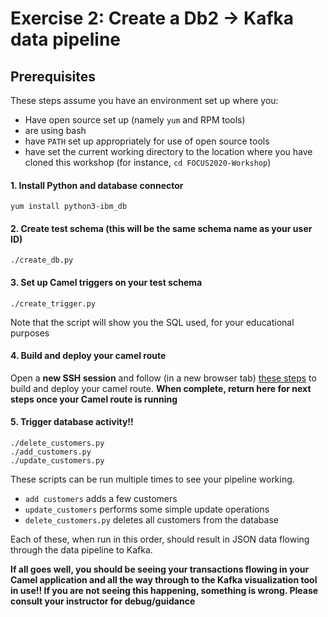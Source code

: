 # Exercise 2: Create a Db2 -> Kafka data pipeline



## Prerequisites
These steps assume you have an environment set up where you:
- Have open source set up (namely `yum` and RPM tools)
- are using bash
- have `PATH` set up appropriately for use of open source tools
- have set the current working directory to the location where you have cloned this workshop (for instance, `cd FOCUS2020-Workshop`)


#### 1. Install Python and database connector
```
yum install python3-ibm_db
```

#### 2. Create test schema (this will be the same schema name as your user ID)
```
./create_db.py
```

#### 3. Set up Camel triggers on your test schema
```
./create_trigger.py
```
Note that the script will show you the SQL used, for your educational purposes 

#### 4. Build and deploy your camel route
Open a **new SSH session** and follow (in a new browser tab) [these steps](camel/) to build and deploy your camel route. 
**When complete, return here for next steps once your Camel route is running**

#### 5. Trigger database activity!!
```
./delete_customers.py
./add_customers.py
./update_customers.py
```
These scripts can be run multiple times to see your pipeline working.
- `add customers` adds a few customers
- `update_customers` performs some simple update operations
- `delete_customers.py` deletes all customers from the database

Each of these, when run in this order, should result in JSON data flowing through the data pipeline to Kafka.

**If all goes well, you should be seeing your transactions flowing in your Camel application and all the way through
to the Kafka visualization tool in use!! If you are not seeing this happening, something is wrong. Please consult
your instructor for debug/guidance**
